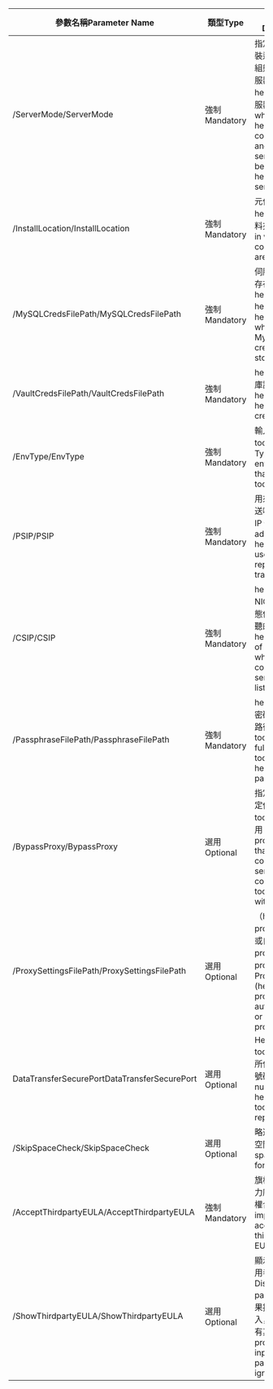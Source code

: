 |<span data-ttu-id="b346d-101">參數名稱</span><span class="sxs-lookup"><span data-stu-id="b346d-101">Parameter Name</span></span>| <span data-ttu-id="b346d-102">類型</span><span class="sxs-lookup"><span data-stu-id="b346d-102">Type</span></span> | <span data-ttu-id="b346d-103">說明</span><span class="sxs-lookup"><span data-stu-id="b346d-103">Description</span></span>| <span data-ttu-id="b346d-104">可能的值</span><span class="sxs-lookup"><span data-stu-id="b346d-104">Possible Values</span></span>|
|-|-|-|-|
| <span data-ttu-id="b346d-105">/ServerMode</span><span class="sxs-lookup"><span data-stu-id="b346d-105">/ServerMode</span></span>|<span data-ttu-id="b346d-106">強制</span><span class="sxs-lookup"><span data-stu-id="b346d-106">Mandatory</span></span>|<span data-ttu-id="b346d-107">指定是否應該安裝這兩個 hello 組態和處理序伺服器，或只 hello 處理序伺服器</span><span class="sxs-lookup"><span data-stu-id="b346d-107">Specifies whether both hello configuration and process servers should be installed, or hello process server only</span></span>|<span data-ttu-id="b346d-108">CS</span><span class="sxs-lookup"><span data-stu-id="b346d-108">CS</span></span><br><span data-ttu-id="b346d-109">PS</span><span class="sxs-lookup"><span data-stu-id="b346d-109">PS</span></span>|
|<span data-ttu-id="b346d-110">/InstallLocation</span><span class="sxs-lookup"><span data-stu-id="b346d-110">/InstallLocation</span></span>|<span data-ttu-id="b346d-111">強制</span><span class="sxs-lookup"><span data-stu-id="b346d-111">Mandatory</span></span>|<span data-ttu-id="b346d-112">元件的安裝中的 hello 的 hello 資料夾</span><span class="sxs-lookup"><span data-stu-id="b346d-112">hello folder in which hello components are installed</span></span>| <span data-ttu-id="b346d-113">Hello 電腦上的任何資料夾</span><span class="sxs-lookup"><span data-stu-id="b346d-113">Any folder on hello computer</span></span>|
|<span data-ttu-id="b346d-114">/MySQLCredsFilePath</span><span class="sxs-lookup"><span data-stu-id="b346d-114">/MySQLCredsFilePath</span></span>|<span data-ttu-id="b346d-115">強制</span><span class="sxs-lookup"><span data-stu-id="b346d-115">Mandatory</span></span>|<span data-ttu-id="b346d-116">伺服器認證會儲存在哪一個 hello MySQL hello 檔案路徑</span><span class="sxs-lookup"><span data-stu-id="b346d-116">hello file path in which hello MySQL server credentials are stored</span></span>|<span data-ttu-id="b346d-117">hello 檔案應該是使用以下指定的 hello 格式</span><span class="sxs-lookup"><span data-stu-id="b346d-117">hello file should be hello format specified below</span></span>|
|<span data-ttu-id="b346d-118">/VaultCredsFilePath</span><span class="sxs-lookup"><span data-stu-id="b346d-118">/VaultCredsFilePath</span></span>|<span data-ttu-id="b346d-119">強制</span><span class="sxs-lookup"><span data-stu-id="b346d-119">Mandatory</span></span>|<span data-ttu-id="b346d-120">hello hello 保存庫認證檔案路徑</span><span class="sxs-lookup"><span data-stu-id="b346d-120">hello path of hello vault credentials file</span></span>|<span data-ttu-id="b346d-121">有效的檔案路徑</span><span class="sxs-lookup"><span data-stu-id="b346d-121">Valid file path</span></span>|
|<span data-ttu-id="b346d-122">/EnvType</span><span class="sxs-lookup"><span data-stu-id="b346d-122">/EnvType</span></span>|<span data-ttu-id="b346d-123">強制</span><span class="sxs-lookup"><span data-stu-id="b346d-123">Mandatory</span></span>|<span data-ttu-id="b346d-124">輸入您想 tooprotect 環境</span><span class="sxs-lookup"><span data-stu-id="b346d-124">Type of envrionment that you want tooprotect</span></span> |<span data-ttu-id="b346d-125">VMware</span><span class="sxs-lookup"><span data-stu-id="b346d-125">VMware</span></span><br><span data-ttu-id="b346d-126">NonVMware</span><span class="sxs-lookup"><span data-stu-id="b346d-126">NonVMware</span></span>|
|<span data-ttu-id="b346d-127">/PSIP</span><span class="sxs-lookup"><span data-stu-id="b346d-127">/PSIP</span></span>|<span data-ttu-id="b346d-128">強制</span><span class="sxs-lookup"><span data-stu-id="b346d-128">Mandatory</span></span>|<span data-ttu-id="b346d-129">用來複寫資料傳送嗨 NIC toobe IP 位址</span><span class="sxs-lookup"><span data-stu-id="b346d-129">IP address of hello NIC toobe used for replication data transfer</span></span>| <span data-ttu-id="b346d-130">任何有效的 IP 位址</span><span class="sxs-lookup"><span data-stu-id="b346d-130">Any valid IP Address</span></span>|
|<span data-ttu-id="b346d-131">/CSIP</span><span class="sxs-lookup"><span data-stu-id="b346d-131">/CSIP</span></span>|<span data-ttu-id="b346d-132">強制</span><span class="sxs-lookup"><span data-stu-id="b346d-132">Mandatory</span></span>|<span data-ttu-id="b346d-133">hello 的 hello NIC 的 hello 組態伺服器正在接聽的 IP 位址</span><span class="sxs-lookup"><span data-stu-id="b346d-133">hello IP address of hello NIC on which hello configuration server is listening on</span></span>| <span data-ttu-id="b346d-134">任何有效的 IP 位址</span><span class="sxs-lookup"><span data-stu-id="b346d-134">Any valid IP Address</span></span>|
|<span data-ttu-id="b346d-135">/PassphraseFilePath</span><span class="sxs-lookup"><span data-stu-id="b346d-135">/PassphraseFilePath</span></span>|<span data-ttu-id="b346d-136">強制</span><span class="sxs-lookup"><span data-stu-id="b346d-136">Mandatory</span></span>|<span data-ttu-id="b346d-137">hello hello 複雜密碼檔案的完整路徑 toolocation</span><span class="sxs-lookup"><span data-stu-id="b346d-137">hello full path toolocation of hello passphrase file</span></span>|<span data-ttu-id="b346d-138">有效的檔案路徑</span><span class="sxs-lookup"><span data-stu-id="b346d-138">Valid file path</span></span>|
|<span data-ttu-id="b346d-139">/BypassProxy</span><span class="sxs-lookup"><span data-stu-id="b346d-139">/BypassProxy</span></span>|<span data-ttu-id="b346d-140">選用</span><span class="sxs-lookup"><span data-stu-id="b346d-140">Optional</span></span>|<span data-ttu-id="b346d-141">指定該 hello 設定伺服器連接 tooAzure 不使用 proxy</span><span class="sxs-lookup"><span data-stu-id="b346d-141">Specifies that hello configuration server connects tooAzure without a proxy</span></span>|<span data-ttu-id="b346d-142">toodo Venu 從取得此值</span><span class="sxs-lookup"><span data-stu-id="b346d-142">toodo get this value from Venu</span></span>|
|<span data-ttu-id="b346d-143">/ProxySettingsFilePath</span><span class="sxs-lookup"><span data-stu-id="b346d-143">/ProxySettingsFilePath</span></span>|<span data-ttu-id="b346d-144">選用</span><span class="sxs-lookup"><span data-stu-id="b346d-144">Optional</span></span>|<span data-ttu-id="b346d-145">（hello 預設 proxy 需要驗證或自訂的 proxy） 的 proxy 設定</span><span class="sxs-lookup"><span data-stu-id="b346d-145">Proxy settings (hello default proxy requires authentication, or a custom proxy)</span></span>|<span data-ttu-id="b346d-146">hello 檔案應該在以下指定的 hello 格式</span><span class="sxs-lookup"><span data-stu-id="b346d-146">hello file should be in hello format specified below</span></span>|
|<span data-ttu-id="b346d-147">DataTransferSecurePort</span><span class="sxs-lookup"><span data-stu-id="b346d-147">DataTransferSecurePort</span></span>|<span data-ttu-id="b346d-148">選用</span><span class="sxs-lookup"><span data-stu-id="b346d-148">Optional</span></span>|<span data-ttu-id="b346d-149">Hello PSIP toobe 複寫資料所使用的連接埠號碼</span><span class="sxs-lookup"><span data-stu-id="b346d-149">Port number on hello PSIP toobe used for replication data</span></span>| <span data-ttu-id="b346d-150">有效的連接埠號碼 (預設值是 9433)</span><span class="sxs-lookup"><span data-stu-id="b346d-150">Valid Port Number (default value is 9433)</span></span>|
|<span data-ttu-id="b346d-151">/SkipSpaceCheck</span><span class="sxs-lookup"><span data-stu-id="b346d-151">/SkipSpaceCheck</span></span>|<span data-ttu-id="b346d-152">選用</span><span class="sxs-lookup"><span data-stu-id="b346d-152">Optional</span></span>|<span data-ttu-id="b346d-153">略過快取磁碟的空間檢查</span><span class="sxs-lookup"><span data-stu-id="b346d-153">Skip space check for cache disk</span></span>| |
|<span data-ttu-id="b346d-154">/AcceptThirdpartyEULA</span><span class="sxs-lookup"><span data-stu-id="b346d-154">/AcceptThirdpartyEULA</span></span>|<span data-ttu-id="b346d-155">強制</span><span class="sxs-lookup"><span data-stu-id="b346d-155">Mandatory</span></span>|<span data-ttu-id="b346d-156">旗標表示接受協力廠商使用者授權合約</span><span class="sxs-lookup"><span data-stu-id="b346d-156">Flag implies acceptance of third-party EULA</span></span>| |
|<span data-ttu-id="b346d-157">/ShowThirdpartyEULA</span><span class="sxs-lookup"><span data-stu-id="b346d-157">/ShowThirdpartyEULA</span></span>|<span data-ttu-id="b346d-158">選用</span><span class="sxs-lookup"><span data-stu-id="b346d-158">Optional</span></span>|<span data-ttu-id="b346d-159">顯示協力廠商使用者授權合約。</span><span class="sxs-lookup"><span data-stu-id="b346d-159">Displays third-party EULA.</span></span> <span data-ttu-id="b346d-160">如果提供作為輸入，則會忽略所有其他參數</span><span class="sxs-lookup"><span data-stu-id="b346d-160">If provided as input all other parameters are ignored</span></span>| |
